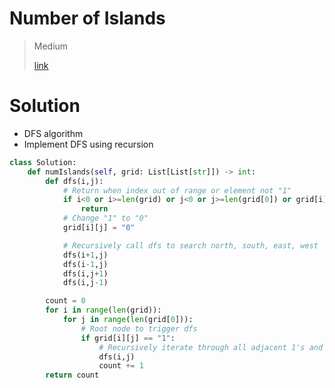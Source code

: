 # Number of Islands

> Medium
>
> [link](https://leetcode.com/problems/number-of-islands/)

# Solution

- DFS algorithm
- Implement DFS using recursion

```python
class Solution:
    def numIslands(self, grid: List[List[str]]) -> int:
        def dfs(i,j):
            # Return when index out of range or element not "1"
            if i<0 or i>=len(grid) or j<0 or j>=len(grid[0]) or grid[i][j] != "1":
                return
            # Change "1" to "0"
            grid[i][j] = "0"

            # Recursively call dfs to search north, south, east, west
            dfs(i+1,j)
            dfs(i-1,j)
            dfs(i,j+1)
            dfs(i,j-1)

        count = 0
        for i in range(len(grid)):
            for j in range(len(grid[0])):
                # Root node to trigger dfs
                if grid[i][j] == "1":
                    # Recursively iterate through all adjacent 1's and change to '0' inplace
                    dfs(i,j)
                    count += 1
        return count
```
